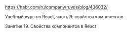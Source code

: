 https://habr.com/ru/company/ruvds/blog/436032/

Учебный курс по React, часть 9: свойства компонентов

Занятие 19. Свойства компонентов в React